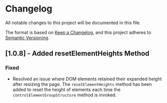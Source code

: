 # Changelog
All notable changes to this project will be documented in this file.

The format is based on [Keep a Changelog](https://keepachangelog.com/en/1.0.0/),
and this project adheres to [Semantic Versioning](https://semver.org/spec/v2.0.0.html).

## [1.0.8] - Added resetElementHeights Method
### Fixed
- Resolved an issue where DOM elements retained their expanded height after resizing the page. The `resetElementHeights` method has been added to reset the height of elements each time the `controlElementGroupStructure` method is invoked.